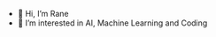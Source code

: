 - 👋 Hi, I’m Rane
- 👀 I’m interested in AI, Machine Learning and Coding


<!---
AFKRainn/AFKRainn is a ✨ special ✨ repository because its `README.md` (this file) appears on your GitHub profile.
You can click the Preview link to take a look at your changes.
--->
